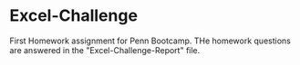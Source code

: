 # Excel-Challenge
First Homework assignment for Penn Bootcamp. THe homework questions are answered in the "Excel-Challenge-Report" file.
